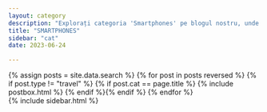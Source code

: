 ```yaml
---
layout: category
description: "Explorați categoria 'Smartphones' pe blogul nostru, unde puteți găsi ultimele știri, analize, ghiduri de utilizare și recenzii pentru cele mai recente și populare smartphone-uri de pe piață. Îmbunătățiți-vă experiența de utilizare a dispozitivelor mobile cu sfaturile noastre!"
title: "SMARTPHONES"
sidebar: "cat"
date: 2023-06-24

---
```



<div class="row reviews-wrapper">
	<div id="outputReview" class="row col-lg-8">
	{% assign posts = site.data.search %}
	{% for post in posts reversed %}
	{% if post.type != "travel" %} {% if post.cat == page.title %}
		{% include postbox.html %}
	{% endif %}{% endif %}
	{% endfor %}
	</div>
	{% include sidebar.html %}
</div>

